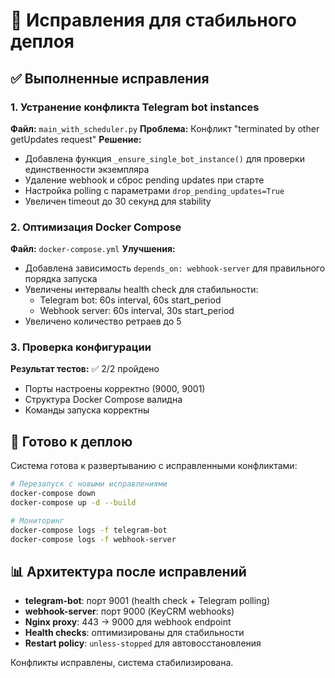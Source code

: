 # 🔧 Исправления для стабильного деплоя

## ✅ Выполненные исправления

### 1. Устранение конфликта Telegram bot instances
**Файл:** `main_with_scheduler.py`
**Проблема:** Конфликт "terminated by other getUpdates request"
**Решение:**
- Добавлена функция `_ensure_single_bot_instance()` для проверки единственности экземпляра
- Удаление webhook и сброс pending updates при старте
- Настройка polling с параметрами `drop_pending_updates=True`
- Увеличен timeout до 30 секунд для stability

### 2. Оптимизация Docker Compose
**Файл:** `docker-compose.yml`
**Улучшения:**
- Добавлена зависимость `depends_on: webhook-server` для правильного порядка запуска
- Увеличены интервалы health check для стабильности:
  - Telegram bot: 60s interval, 60s start_period
  - Webhook server: 60s interval, 30s start_period
- Увеличено количество ретраев до 5

### 3. Проверка конфигурации
**Результат тестов:** ✅ 2/2 пройдено
- Порты настроены корректно (9000, 9001)
- Структура Docker Compose валидна
- Команды запуска корректны

## 🚀 Готово к деплою

Система готова к развертыванию с исправленными конфликтами:

```bash
# Перезапуск с новыми исправлениями
docker-compose down
docker-compose up -d --build

# Мониторинг
docker-compose logs -f telegram-bot
docker-compose logs -f webhook-server
```

## 📊 Архитектура после исправлений

- **telegram-bot**: порт 9001 (health check + Telegram polling)
- **webhook-server**: порт 9000 (KeyCRM webhooks)
- **Nginx proxy**: 443 → 9000 для webhook endpoint
- **Health checks**: оптимизированы для стабильности
- **Restart policy**: `unless-stopped` для автовосстановления

Конфликты исправлены, система стабилизирована.